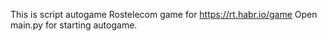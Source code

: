 This is script autogame Rostelecom game for https://rt.habr.io/game
Open main.py for starting autogame.
